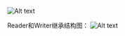 ![Alt text](https://cdn.discordapp.com/attachments/1004690731711078410/1051404222693904424/unknown.png)

Reader和Writer继承结构图：
![Alt text](https://cdn.discordapp.com/attachments/1004690731711078410/1051404732712898570/unknown.png)